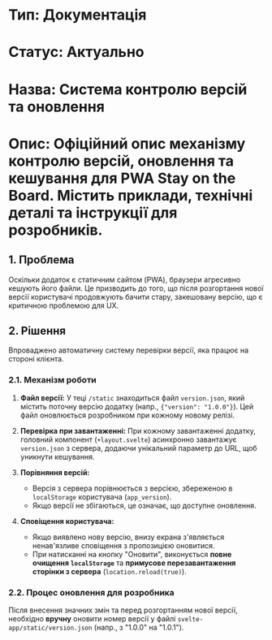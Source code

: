 # Тип: Документація
# Статус: Актуально
# Назва: Система контролю версій та оновлення
# Опис: Офіційний опис механізму контролю версій, оновлення та кешування для PWA Stay on the Board. Містить приклади, технічні деталі та інструкції для розробників.

## 1. Проблема

Оскільки додаток є статичним сайтом (PWA), браузери агресивно кешують його файли. Це призводить до того, що після розгортання нової версії користувачі продовжують бачити стару, закешовану версію, що є критичною проблемою для UX.

## 2. Рішення

Впроваджено автоматичну систему перевірки версії, яка працює на стороні клієнта.

### 2.1. Механізм роботи

1.  **Файл версії:** У теці `/static` знаходиться файл `version.json`, який містить поточну версію додатку (напр., `{"version": "1.0.0"}`). Цей файл оновлюється розробником при кожному новому релізі.

2.  **Перевірка при завантаженні:** При кожному завантаженні додатку, головний компонент (`+layout.svelte`) асинхронно завантажує `version.json` з сервера, додаючи унікальний параметр до URL, щоб уникнути кешування.

3.  **Порівняння версій:**
    *   Версія з сервера порівнюється з версією, збереженою в `localStorage` користувача (`app_version`).
    *   Якщо версії не збігаються, це означає, що доступне оновлення.

4.  **Сповіщення користувача:**
    *   Якщо виявлено нову версію, внизу екрана з'являється ненав'язливе сповіщення з пропозицією оновитися.
    *   При натисканні на кнопку "Оновити", виконується **повне очищення `localStorage`** та **примусове перезавантаження сторінки з сервера** (`location.reload(true)`).

### 2.2. Процес оновлення для розробника

Після внесення значних змін та перед розгортанням нової версії, необхідно **вручну** оновити номер версії у файлі `svelte-app/static/version.json` (напр., з "1.0.0" на "1.0.1"). 